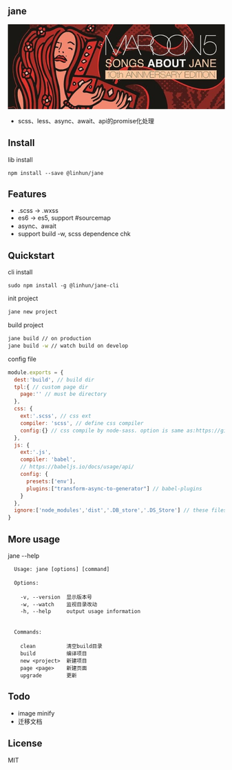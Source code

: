 ## jane
![cover](./cover.jpg)
+ scss、less、async、await、api的promise化处理

## Install
lib install
```
npm install --save @linhun/jane
```
## Features
+ .scss -> .wxss 
+ es6 -> es5, support #sourcemap
+ async、await
+ support build -w, scss dependence chk

## Quickstart
cli install
```
sudo npm install -g @linhun/jane-cli
```
init project
``` sh
jane new project
```
build project
``` sh
jane build // on production
jane build -w // watch build on develop
```
config file
```javascript
module.exports = {
  dest:'build', // build dir
  tpl:{ // custom page dir
    page:'' // must be directory
  },
  css: {
    ext:'.scss', // css ext
    compiler: 'scss', // define css compiler
    config:{} // css compile by node-sass. option is same as:https://github.com/sass/node-sass
  },
  js: {
    ext:'.js',
    compiler: 'babel',
    // https://babeljs.io/docs/usage/api/
    config: {
      presets:['env'],
      plugins:["transform-async-to-generator"] // babel-plugins 
    }
  },
  ignore:['node_modules','dist','.DB_store','.DS_Store'] // these files could be ignored by compiler
}
```

## More usage
jane --help
```
  Usage: jane [options] [command]
  
  Options:

    -v, --version  显示版本号
    -w, --watch    监视目录改动
    -h, --help     output usage information


  Commands:

    clean          清空build目录
    build          编译项目
    new <project>  新建项目
    page <page>    新建页面
    upgrade        更新

```
## Todo 
+ image minify
+ 迁移文档

## License
MIT


